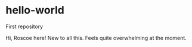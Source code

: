 # hello-world
First repository

Hi, Roscoe here! New to all this. Feels quite overwhelming at the moment.
